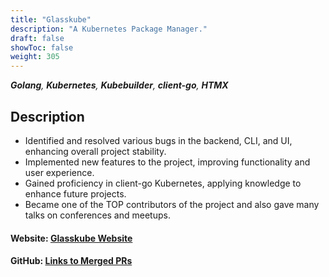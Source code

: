 ```yaml
---
title: "Glasskube"
description: "A Kubernetes Package Manager."
draft: false
showToc: false
weight: 305
---
```


***Golang**, **Kubernetes**, **Kubebuilder**, **client-go**, **HTMX***

## Description
- Identified and resolved various bugs in the backend, CLI, and UI, enhancing overall project stability.
- Implemented new features to the project, improving functionality and user experience.
- Gained proficiency in client-go Kubernetes, applying knowledge to enhance future projects.
- Became one of the TOP contributors of the project and also gave many talks on conferences and meetups.

#### **Website:** [Glasskube Website](https://glasskube.dev/)

#### **GitHub:** [Links to Merged PRs](https://github.com/glasskube/glasskube/commits/main/?author=hanshal101)

